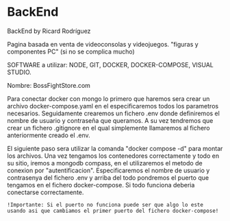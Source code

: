 # BackEnd
BackEnd by Ricard Rodríguez

Pagina basada en venta de videoconsolas y videojuegos. "figuras y componentes PC" (si no se complica mucho)

SOFTWARE a utilizar: NODE, GIT, DOCKER, DOCKER-COMPOSE, VISUAL STUDIO.

Nombre: BossFightStore.com



Para conectar docker con mongo lo primero que haremos sera crear un archivo docker-compose.yaml en el especificaremos todos los parametros necesarios. Seguidamente crearemos un fichero .env donde definiremos el nombre de usuario y contraseña que queramos. A su vez tendremos que crear un fichero .gitignore en el qual simplemente llamaremos al fichero anteriormente creado el .env. 

El siguiente paso sera utilizar la comanda "docker compose -d" para montar los archivos. Una vez tengamos los contenedores correctamente y todo en su sitio, iremos a mongodb compass, en el utilizaremos el metodo de conexion por "autentificacion". Especificaremos el nombre de usuario y contrasenya del fichero .env y arriba del todo pondremos el puerto que tengamos en el fichero docker-compose. Si todo funciona deberia conectarse correctamente.

    !Importante: Si el puerto no funciona puede ser que algo lo este usando asi que cambiamos el primer puerto del fichero docker-compose!


























